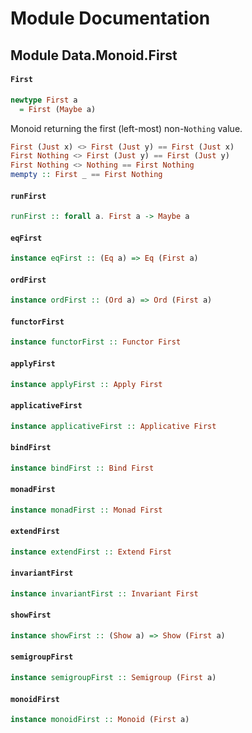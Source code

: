 # Module Documentation

## Module Data.Monoid.First

#### `First`

``` purescript
newtype First a
  = First (Maybe a)
```

Monoid returning the first (left-most) non-`Nothing` value.

``` purescript
First (Just x) <> First (Just y) == First (Just x)
First Nothing <> First (Just y) == First (Just y)
First Nothing <> Nothing == First Nothing
mempty :: First _ == First Nothing
```

#### `runFirst`

``` purescript
runFirst :: forall a. First a -> Maybe a
```


#### `eqFirst`

``` purescript
instance eqFirst :: (Eq a) => Eq (First a)
```


#### `ordFirst`

``` purescript
instance ordFirst :: (Ord a) => Ord (First a)
```


#### `functorFirst`

``` purescript
instance functorFirst :: Functor First
```


#### `applyFirst`

``` purescript
instance applyFirst :: Apply First
```


#### `applicativeFirst`

``` purescript
instance applicativeFirst :: Applicative First
```


#### `bindFirst`

``` purescript
instance bindFirst :: Bind First
```


#### `monadFirst`

``` purescript
instance monadFirst :: Monad First
```


#### `extendFirst`

``` purescript
instance extendFirst :: Extend First
```


#### `invariantFirst`

``` purescript
instance invariantFirst :: Invariant First
```


#### `showFirst`

``` purescript
instance showFirst :: (Show a) => Show (First a)
```


#### `semigroupFirst`

``` purescript
instance semigroupFirst :: Semigroup (First a)
```


#### `monoidFirst`

``` purescript
instance monoidFirst :: Monoid (First a)
```




